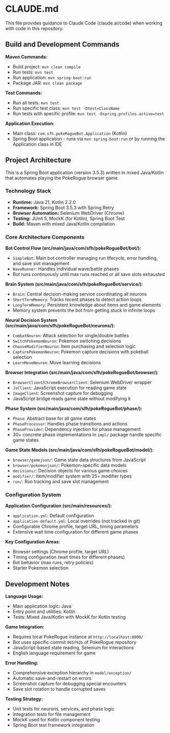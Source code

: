 # CLAUDE.md

This file provides guidance to Claude Code (claude.ai/code) when working with code in this repository.

## Build and Development Commands

**Maven Commands:**
- Build project: `mvn clean compile`
- Run tests: `mvn test`
- Run application: `mvn spring-boot:run`
- Package JAR: `mvn clean package`

**Test Commands:**
- Run all tests: `mvn test`
- Run specific test class: `mvn test -Dtest=ClassName`
- Run tests with specific profile: `mvn test -Dspring.profiles.active=test`

**Application Execution:**
- Main class: `com.sfh.pokeRogueBot.Application` (Kotlin)
- Spring Boot application - runs via `mvn spring-boot:run` or by running the Application class in IDE

## Project Architecture

This is a Spring Boot application (version 3.5.3) written in mixed Java/Kotlin that automates playing the PokeRogue browser game.

### Technology Stack
- **Runtime:** Java 21, Kotlin 2.2.0
- **Framework:** Spring Boot 3.5.3 with Spring Retry
- **Browser Automation:** Selenium WebDriver (Chrome)
- **Testing:** JUnit 5, MockK (for Kotlin), Spring Boot Test
- **Build:** Maven with mixed Java/Kotlin compilation

### Core Architecture Components

**Bot Control Flow (src/main/java/com/sfh/pokeRogueBot/bot/):**
- `SimpleBot`: Main bot controller managing run lifecycle, error handling, and save slot management
- `WaveRunner`: Handles individual wave/battle phases
- Bot runs continuously until max runs reached or all save slots exhausted

**Brain System (src/main/java/com/sfh/pokeRogueBot/service/):**
- `Brain`: Central decision-making service coordinating all neurons
- `ShortTermMemory`: Tracks recent phases to detect action loops
- `LongTermMemory`: Persistent knowledge about items and game elements
- Memory system prevents the bot from getting stuck in infinite loops

**Neural Decision System (src/main/java/com/sfh/pokeRogueBot/neurons/):**
- `CombatNeuron`: Attack selection for single/double battles
- `SwitchPokemonNeuron`: Pokemon switching decisions
- `ChooseModifierNeuron`: Item purchasing and selection logic
- `CapturePokemonNeuron`: Pokemon capture decisions with pokeball selection
- `LearnMoveNeuron`: Move learning decisions

**Browser Integration (src/main/java/com/sfh/pokeRogueBot/browser/):**
- `BrowserClient`/`ChromeBrowserClient`: Selenium WebDriver wrapper
- `JsClient`: JavaScript execution for reading game state
- `ImageClient`: Screenshot capture for debugging
- JavaScript bridge reads game state without modifying it

**Phase System (src/main/java/com/sfh/pokeRogueBot/phase/):**
- `Phase`: Abstract base for all game states
- `PhaseProcessor`: Handles phase transitions and actions  
- `PhaseProvider`: Dependency injection for phase management
- 30+ concrete phase implementations in `impl/` package handle specific game states

**Game State Models (src/main/java/com/sfh/pokeRogueBot/model/):**
- `browser/gamejson/`: Game state data structures from JavaScript
- `browser/pokemonjson/`: Pokemon-specific data models
- `decisions/`: Decision objects for various game choices
- `modifier/`: Item/modifier system with 25+ modifier types
- `run/`: Run tracking and save slot management

### Configuration System

**Application Configuration (src/main/resources/):**
- `application.yml`: Default configuration
- `application-default.yml`: Local overrides (not tracked in git)
- Configurable Chrome profile, target URL, timing parameters
- Extensive wait time configuration for different game phases

**Key Configuration Areas:**
- Browser settings (Chrome profile, target URL)  
- Timing configuration (wait times for different phases)
- Bot behavior (max runs, retry policies)
- Starter Pokemon selection

## Development Notes

**Language Usage:**
- Main application logic: Java
- Entry point and utilities: Kotlin  
- Tests: Mixed Java/Kotlin with MockK for Kotlin testing

**Game Integration:**
- Requires local PokeRogue instance at `http://localhost:8000/`
- Bot uses specific commit `965f92b` of PokeRogue repository
- JavaScript-based state reading, Selenium for interactions
- English language requirement for game

**Error Handling:**
- Comprehensive exception hierarchy in `model/exception/`
- Automatic save-and-restart on errors
- Screenshot capture for debugging special encounters
- Save slot rotation to handle corrupted saves

**Testing Strategy:**
- Unit tests for neurons, services, and phase logic
- Integration tests for file management
- MockK used for Kotlin component testing
- Spring Boot test framework integration